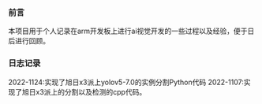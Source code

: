 ### 前言 
本项目用于个人记录在arm开发板上进行ai视觉开发的一些过程以及经验，便于日后进行回顾。

### 日志记录
2022-1124:实现了旭日x3派上yolov5-7.0的实例分割Python代码
2022-1107:实现了旭日x3派上的分割以及检测的cpp代码。
